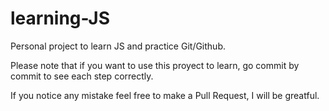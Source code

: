 # learning-JS
Personal project to learn JS and practice Git/Github.

Please note that if you want to use this proyect to learn, go commit by commit to see each step correctly.

If you notice any mistake feel free to make a Pull Request, I will be greatful.

